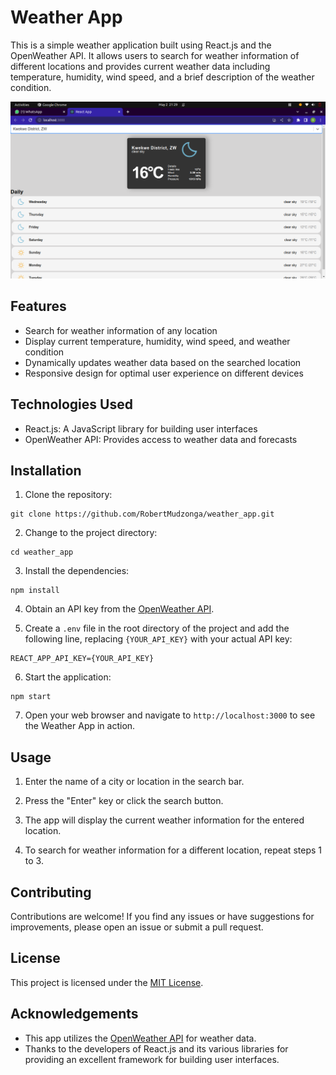 # Weather App

This is a simple weather application built using React.js and the OpenWeather API. It allows users to search for weather information of different locations and provides current weather data including temperature, humidity, wind speed, and a brief description of the weather condition.

![Weather App Screenshot](weather-app-screenshot.png)

## Features

- Search for weather information of any location
- Display current temperature, humidity, wind speed, and weather condition
- Dynamically updates weather data based on the searched location
- Responsive design for optimal user experience on different devices

## Technologies Used

- React.js: A JavaScript library for building user interfaces
- OpenWeather API: Provides access to weather data and forecasts

## Installation

1. Clone the repository:

```
git clone https://github.com/RobertMudzonga/weather_app.git
```

2. Change to the project directory:

```
cd weather_app
```

3. Install the dependencies:

```
npm install
```

4. Obtain an API key from the [OpenWeather API](https://openweathermap.org/).

5. Create a `.env` file in the root directory of the project and add the following line, replacing `{YOUR_API_KEY}` with your actual API key:

```
REACT_APP_API_KEY={YOUR_API_KEY}
```

6. Start the application:

```
npm start
```

7. Open your web browser and navigate to `http://localhost:3000` to see the Weather App in action.

## Usage

1. Enter the name of a city or location in the search bar.

2. Press the "Enter" key or click the search button.

3. The app will display the current weather information for the entered location.

4. To search for weather information for a different location, repeat steps 1 to 3.

## Contributing

Contributions are welcome! If you find any issues or have suggestions for improvements, please open an issue or submit a pull request.

## License

This project is licensed under the [MIT License](LICENSE).

## Acknowledgements

- This app utilizes the [OpenWeather API](https://openweathermap.org/) for weather data.
- Thanks to the developers of React.js and its various libraries for providing an excellent framework for building user interfaces.
